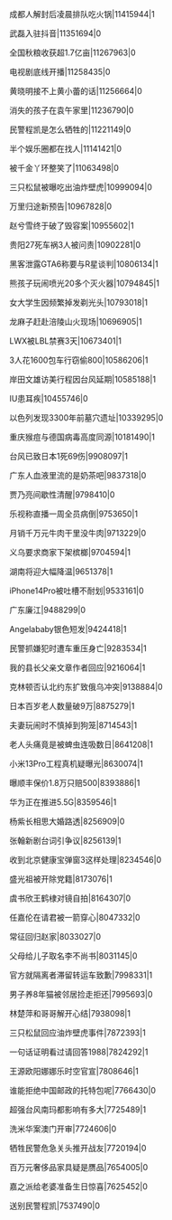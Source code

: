 成都人解封后凌晨排队吃火锅|11415944|1

武磊入驻抖音|11351694|0

全国秋粮收获超1.7亿亩|11267963|0

电视剧底线开播|11258435|0

黄晓明接不上黄小蕾的话|11256664|0

消失的孩子在袁午家里|11236790|0

民警程凯是怎么牺牲的|11221149|0

半个娱乐圈都在找人|11141421|0

被千金丫环整笑了|11063498|0

三只松鼠被曝吃出油炸壁虎|10999094|0

万里归途新预告|10967828|0

赵兮雪终于破了毁容案|10955602|1

贵阳27死车祸3人被问责|10902281|0

黑客泄露GTA6称要与R星谈判|10806134|1

熊孩子玩闹喷光20多个灭火器|10794845|1

女大学生因频繁掉发剃光头|10793018|1

龙麻子赶赴涪陵山火现场|10696905|1

LWX被LBL禁赛3天|10673401|1

3人花1600包车行窃偷800|10586206|1

岸田文雄访美行程因台风延期|10585188|1

IU患耳疾|10455746|0

以色列发现3300年前墓穴遗址|10339295|0

重庆猴痘与德国病毒高度同源|10181490|1

台风已致日本1死69伤|9908097|1

广东人血液里流的是奶茶吧|9837318|0

贾乃亮间歇性清醒|9798410|0

乐视称直播一周全员病倒|9753650|1

月销千万元牛肉干里没牛肉|9713229|0

义乌要求商家下架槟榔|9704594|1

湖南将迎大幅降温|9651378|1

iPhone14Pro被吐槽不耐划|9533161|0

广东廉江|9488299|0

Angelababy银色短发|9424418|1

民警抓嫌犯时遭车重压身亡|9283534|1

我的县长父亲文章作者回应|9216064|1

克林顿否认北约东扩致俄乌冲突|9138884|0

日本百岁老人数量破9万|8875279|1

夫妻玩闹时不慎掉到狗笼|8714543|1

老人头痛竟是被蜱虫连吸数日|8641208|1

小米13Pro工程真机疑曝光|8630074|1

曝顺丰保价1.8万只赔500|8393886|1

华为正在推进5.5G|8359546|1

杨紫长相思大婚路透|8256909|0

张翰新剧台词引争议|8256139|1

收到北京健康宝弹窗3这样处理|8234546|0

盛光祖被开除党籍|8173076|1

虞书欣王鹤棣对镜自拍|8164307|0

任嘉伦在请君被一箭穿心|8047332|0

常征回归赵家|8033027|0

父母给儿子取名李不尚书|8031145|0

官方就隔离者滞留转运车致歉|7998331|1

男子养8年猫被邻居捡走拒还|7995693|0

林楚萍和哥哥解开心结|7938098|1

三只松鼠回应油炸壁虎事件|7872393|1

一句话证明看过请回答1988|7824292|1

王源欧阳娜娜乐时空官宣|7808646|1

谁能拒绝中国邮政的托特包呢|7766430|0

超强台风南玛都影响有多大|7725489|1

洗米华案澳门开审|7724606|0

牺牲民警危急关头推开战友|7720194|0

百万元奢侈品家具疑是赝品|7654005|0

嘉之派给老婆准备生日惊喜|7625452|0

送别民警程凯|7537490|0

